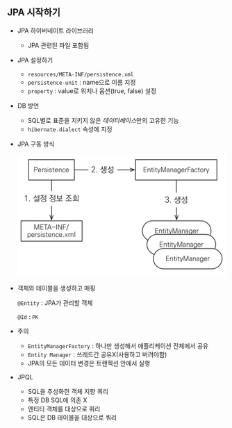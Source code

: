 ## JPA 시작하기



- JPA 하이버네이트 라이브러리

  - JPA 관련된 파일 포함됨

- JPA 설정하기

  - `resources/META-INF/persistence.xml`
  - `persistence-unit` : name으로 이름 지정
  - `property` : value로 위치나 옵션(true, false) 설정

- DB 방언

  - SQL별로 표준을 지키지 않은 *데이터베이스*만의 고유한 기능
  - `hibernate.dialect` 속성에 지정

- JPA 구동 방식

  ![JPA 구동 방식](section2.assets/image.png)

- 객체와 테이블을 생성하고 매핑

  `@Entity` : JPA가 관리할 객체

  `@Id` : `PK`

- 주의
  - `EntityManagerFactory` : 하나만 생성해서 애플리케이션 전체에서 공유
  - `Entity Manager` : 쓰레드간 공유X(사용하고 버려야함)
  - JPA의 모든 데이터 변경은 트랜젝션 안에서 실행
- JPQL
  - SQL을 추상화한 객체 지향 쿼리
  - 특정 DB SQL에 의존 X
  - 엔티티 객체를 대상으로 쿼리
  - SQL은 DB 테이블을 대상으로 쿼리